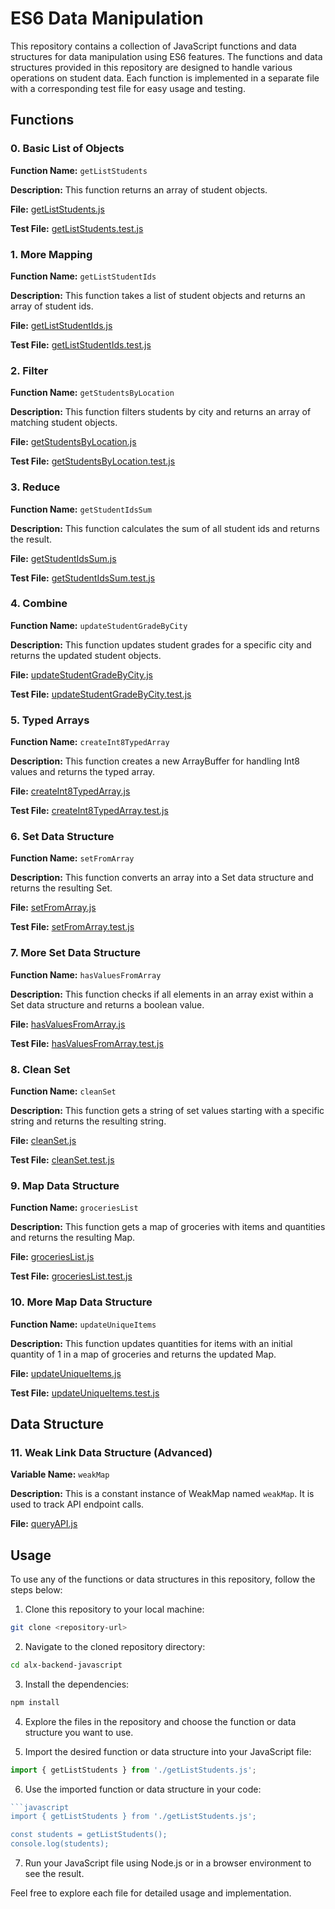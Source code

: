 # ES6 Data Manipulation

This repository contains a collection of JavaScript functions and data structures for data manipulation using ES6 features. The functions and data structures provided in this repository are designed to handle various operations on student data. Each function is implemented in a separate file with a corresponding test file for easy usage and testing.

## Functions

### 0. Basic List of Objects

**Function Name:** `getListStudents`

**Description:** This function returns an array of student objects.

**File:** [getListStudents.js](getListStudents.js)

**Test File:** [getListStudents.test.js](getListStudents.test.js)

### 1. More Mapping

**Function Name:** `getListStudentIds`

**Description:** This function takes a list of student objects and returns an array of student ids.

**File:** [getListStudentIds.js](getListStudentIds.js)

**Test File:** [getListStudentIds.test.js](getListStudentIds.test.js)

### 2. Filter

**Function Name:** `getStudentsByLocation`

**Description:** This function filters students by city and returns an array of matching student objects.

**File:** [getStudentsByLocation.js](getStudentsByLocation.js)

**Test File:** [getStudentsByLocation.test.js](getStudentsByLocation.test.js)

### 3. Reduce

**Function Name:** `getStudentIdsSum`

**Description:** This function calculates the sum of all student ids and returns the result.

**File:** [getStudentIdsSum.js](getStudentIdsSum.js)

**Test File:** [getStudentIdsSum.test.js](getStudentIdsSum.test.js)

### 4. Combine

**Function Name:** `updateStudentGradeByCity`

**Description:** This function updates student grades for a specific city and returns the updated student objects.

**File:** [updateStudentGradeByCity.js](updateStudentGradeByCity.js)

**Test File:** [updateStudentGradeByCity.test.js](updateStudentGradeByCity.test.js)

### 5. Typed Arrays

**Function Name:** `createInt8TypedArray`

**Description:** This function creates a new ArrayBuffer for handling Int8 values and returns the typed array.

**File:** [createInt8TypedArray.js](createInt8TypedArray.js)

**Test File:** [createInt8TypedArray.test.js](createInt8TypedArray.test.js)

### 6. Set Data Structure

**Function Name:** `setFromArray`

**Description:** This function converts an array into a Set data structure and returns the resulting Set.

**File:** [setFromArray.js](setFromArray.js)

**Test File:** [setFromArray.test.js](setFromArray.test.js)

### 7. More Set Data Structure

**Function Name:** `hasValuesFromArray`

**Description:** This function checks if all elements in an array exist within a Set data structure and returns a boolean value.

**File:** [hasValuesFromArray.js](hasValuesFromArray.js)

**Test File:** [hasValuesFromArray.test.js](hasValuesFromArray.test.js)

### 8. Clean Set

**Function Name:** `cleanSet`

**Description:** This function gets a string of set values starting with a specific string and returns the resulting string.

**File:** [cleanSet.js](cleanSet.js)

**Test File:** [cleanSet.test.js](cleanSet.test.js)

### 9. Map Data Structure

**Function Name:** `groceriesList`

**Description:** This function gets a map of groceries with items and quantities and returns the resulting Map.

**File:** [groceriesList.js](groceriesList.js)

**Test File:** [groceriesList.test.js](groceriesList.test.js)

### 10. More Map Data Structure

**Function Name:** `updateUniqueItems`

**Description:** This function updates quantities for items with an initial quantity of 1 in a map of groceries and returns the updated Map.

**File:** [updateUniqueItems.js](updateUniqueItems.js)

**Test File:** [updateUniqueItems.test.js](updateUniqueItems.test.js)

## Data Structure

### 11. Weak Link Data Structure (Advanced)

**Variable Name:** `weakMap`

**Description:** This is a constant instance of WeakMap named `weakMap`. It is used to track API endpoint calls.

**File:** [queryAPI.js](queryAPI.js)

## Usage

To use any of the functions or data structures in this repository, follow the steps below:

1. Clone this repository to your local machine:

```bash
git clone <repository-url>
```

2. Navigate to the cloned repository directory:

```bash
cd alx-backend-javascript
```

3. Install the dependencies:

```bash
npm install
```

4. Explore the files in the repository and choose the function or data structure you want to use.

5. Import the desired function or data structure into your JavaScript file:

```javascript
import { getListStudents } from './getListStudents.js';
```

6. Use the imported function or data structure in your code:

```javascript
```javascript
import { getListStudents } from './getListStudents.js';

const students = getListStudents();
console.log(students);
```

7. Run your JavaScript file using Node.js or in a browser environment to see the result.

Feel free to explore each file for detailed usage and implementation.
